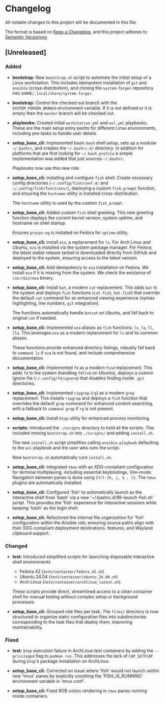 # Changelog

All notable changes to this project will be documented in this file.

The format is based on [Keep a Changelog](https://keepachangelog.com/en/1.1.0/),
and this project adheres to [Semantic Versioning](https://semver.org/spec/v2.0.0.html).

## [Unreleased]

### Added
- **bootstrap:** New `bootstrap.sh` script to automate the initial setup of a
  Linux workstation. This includes idempotent installation of `git` and
  `ansible` (cross-distribution), and cloning the `system-forger` repository
  into `$HOME/.local/share/system-forger`.

- **bootstrap:** Control the checked out branch with the `SYSTEM_FORGER_BRANCH`
  environment variable. If it is not defined or it is empty then the `master`
  branch will be checked out.

- **playbooks:** Created initial `workstation.yml` and `wsl.yml` playbooks.
  These are the main setup entry points for different Linux environments,
  including pre-tasks to handle user details.

- **setup_base_cli:** Implemented basic `bash` shell setup, sets up a modular
  `~/.bashrc`, and creates the `~/.bashrc.d/` directory. In addition for
  platforms that are first looking for `~/.bash_profile` a simple implementation
  was added that just sources `~/.bashrc`.

  Playbooks now use this new role.

- **setup_base_cli:** Installing and configure `fish` shell. Create necessary
  config directories (`~/.config/fish/conf.d/` and `~/.config/fish/functions/`),
  deploying a custom `fish_prompt` function, and ensuring the `hostname` utility
  is installed cross-distribution.

  The `hostname` utility is used by the custom `fish_prompt`.

- **setup_base_cli:** Added custom `fish` shell greeting. This new greeting
  function displays the current kernel version, system uptime, and hostname on
  shell startup.

  Ensures `procps-ng` is installed on Fedora for `uptime` utility.

- **setup_base_cli:** Install `eza`, a replacement for `ls`. For Arch Linux and
  Ubuntu, `eza` is installed via the system package manager. For Fedora, the
  latest stable release tarball is downloaded directly from GitHub and deployed
  to the system, ensuring access to the latest version.

- **setup_base_cli:** Add idempotency to `eza` installation on Fedora. We
  install `eza` if it is missing from the system. We check the existance of
  `/usr/bin/eza` binary.

- **setup_base_cli:** Install `bat`, a modern `cat` replacement. This adds `bat`
  to the system and deploys `fish` functions (`cat.fish`, `bat.fish`) that
  override the default `cat` command for an enhanced viewing experience (syntax
  highlighting, line numbers, `git` integration).

  The functions automatically handle `batcat` on Ubuntu, and fall back to
  original `cat` if needed.

- **setup_base_cli:** Implemented `eza` aliases as `fish` functions: `ls`, `la`,
  `ll`, `lla`. This leverages `eza` as a modern replacement for `ls` and its
  common aliases.

  These functions provide enhanced directory listings, robustly fall back to
  `command ls` if `eza` is not found, and include comprehensive documentation.

- **setup_base_cli:** Implemented `fd` as a modern `find` replacement. This adds
  `fd` to the system (handling `fdfind` on Ubuntu), deploys a custom ignore file
  (`~/.config/fd/ignore`) that disables finding inside `.git` directories.

- **setup_base_cli:** Implemented `ripgrep` (`rg`) as a modern `grep`
  replacement. This installs `ripgrep` and deploys a `fish` function that
  overrides the default `grep` command for enhanced content searching, with a
  fallback to `command grep` if `rg` is not present.

- **setup_base_cli:** Install `btop` utility for enhanced process monitoring.

- **scripts:** Introduced the `./scripts` directory to hold all the scripts.
  This included moving `bootstrap.sh` into `./scripts/` and adding `install.sh`.

  The new `install.sh` script simplifies calling `ansible-playbook` defaulting
  to the `wsl` playbook and the user who runs the script.

  Now `bootstrap.sh` automatically runs `install.sh`.

- **setup_base_cli:** Integrated `tmux` with an XDG-compliant configuration
  for terminal multiplexing, including essential keybindings, Vim-mode.
  Navigation between panes is done using `Ctrl-{h, j, k , l}`. The `tmux`
  plugins are automatically installed.

- **setup_base_cli:** Configured 'fish' to automatically launch as the
  interactive shell from 'bash' via a new '~/.bashrc.d/99-launch-fish.sh'
  script. This provides the 'fish' experience for interactive sessions
  while keeping 'bash' as the login shell.

- **setup_base_cli:** Refactored the internal file organization for 'fish'
  configuration within the Ansible role, ensuring source paths align with
  their XDG-compliant deployment destinations. features, and Wayland clipboard
  support.

### Changed
- **test:** Introduced simplified scripts for launching disposable interactive
  shell environments

  - Fedora 42 (`test/container/fedora_42.sh`)
  - Ubuntu 24.04 (`test/container/ubuntu_24.04.sh`)
  - Arch Linux (`test/container/archlinux_latest.sh`).

  These scripts provide direct, streamlined access to a clean container shell
  for manual testing without complex setup or background processes.

- **setup_base_cli:** Grouped role files per task. The `files/` directory is now
  structured to organize static configuration files into subdirectories
  corresponding to the task files that deploy them, improving maintainability.

### Fixed
- **test:** `btop` execution failure in ArchLinux test containers by adding the
  `--privileged` flag to `podman run`. This addresses the lack of `CAP_SETFCAP`
  during `btop`'s package installation on ArchLinux.

- **setup_base_cli:** Corrected an issue where 'fish' would not launch within
  new 'tmux' panes by explicitly unsetting the 'FISH_IS_RUNNING' environment
  variable in 'tmux.conf'.

- **setup_base_cli:** Fixed RGB colors rendering in `tmux` panes running inside
  containers.
